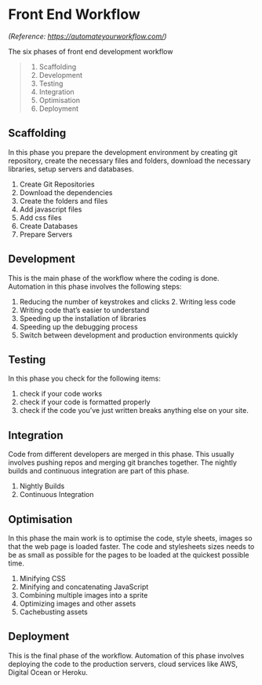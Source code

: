 # Front End Workflow
_(Reference: https://automateyourworkflow.com/)_

The six phases of front end development workflow
> 1. Scaffolding
> 2. Development
> 3. Testing
> 4. Integration
> 5. Optimisation
> 6. Deployment

## Scaffolding

In this phase you prepare the development environment by creating git repository,
create the necessary files and folders, download the necessary libraries, setup servers and databases.
1. Create Git Repositories
2. Download the dependencies
3. Create the folders and files
4. Add javascript files
5. Add css files
6. Create Databases
7. Prepare Servers
## Development

This is the main phase of the workflow where the coding is done. Automation in this phase involves the following steps:
1. Reducing the number of keystrokes and clicks 2. Writing less code
3. Writing code that’s easier to understand
4. Speeding up the installation of libraries
5. Speeding up the debugging process
6. Switch between development and production environments quickly
## Testing

In this phase you check for the following items:
1. check if your code works
2. check if your code is formatted properly
3. check if the code you’ve just written breaks anything else on your
site.
## Integration

Code from different developers are merged in this phase. This usually involves pushing repos and merging git branches together. The nightly builds and continuous integration are part of this phase.
1. Nightly Builds
2. Continuous Integration
## Optimisation

In this phase the main work is to optimise the code, style sheets, images so that the web page is loaded faster. The code and stylesheets sizes needs to be as small as possible for the pages to be loaded at the quickest possible time. 
1. Minifying CSS
2. Minifying and concatenating JavaScript 
3. Combining multiple images into a sprite 
4. Optimizing images and other assets
5. Cachebusting assets
## Deployment

This is the final phase of the workflow. Automation of this phase involves deploying the code to the production servers, cloud services like AWS, Digital Ocean or Heroku.

